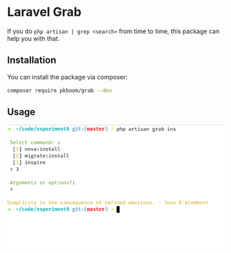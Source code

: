 # Laravel Grab

If you do `php artisan | grep <search>` from time to time, this package can help you with that.

## Installation

You can install the package via composer:

```bash
composer require pkboom/grab --dev
```

## Usage

<img src="/images/demo1.png" width="800"  title="demo">
